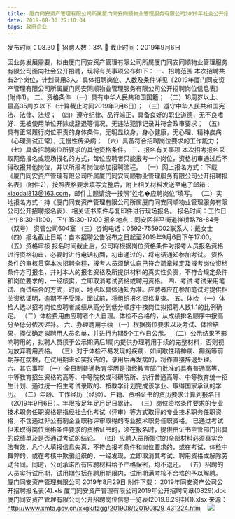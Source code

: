 ```yaml
---
title: 厦门同安资产管理有限公司所属厦门同安同顺物业管理服务有限公司2019年社会公开招聘3名人员简章
date: 2019-08-30 22:10:04
tags: 政府企业
---
```

发布时间：08.30   🌟   招聘人数：3名   🌈   截止时间：2019年9月6日
<!-- more -->
因业务发展需要，拟由厦门同安资产管理有限公司所属厦门同安同顺物业管理服务有限公司面向社会公开招聘，现将有关事项公布如下：
一、招聘范围
本次招聘共有2个岗位，计划录用3人。具体招聘岗位、人数及条件详见《2019年厦门同安资产管理有限公司所属厦门同安同顺物业管理服务有限公司公开招聘岗位信息表》(附件1)。
二、资格条件
（一）具有中华人民共和国国籍；
（二）18周岁以上、最高35周岁以下（计算截止时间2019年9月6日）；
（三）遵守中华人民共和国宪法、法律、法规；
（四）遵守纪律、品行端正，具备良好的职业道德，无不良嗜好、无被使用单位开除或辞退等情况，无违法犯罪记录并符合政审要求；
（五）具有正常履行岗位职责的身体条件，无明显纹身，身心健康，无心理、精神疾病（心理测试正常），无慢性传染病；
（六）具备符合招聘岗位要求的工作能力；
（七）具备招聘岗位所要求的其他资格条件。
三、报名有关事项
本次招考报名采取网络报名或现场报名的方式，每位应聘者只能报考一个岗位，资格初审通过后不得改报其他岗位，并以所报考岗位参加招聘流程。
（一）网上报名方式：下载《厦门同安资产管理有限公司所属厦门同安同顺物业管理服务有限公司公开招聘报名表》(附件2)，按照表格要求填写完整后，附上相关材料发送至电子邮箱：xiaodai813@163.com，邮件主题请统一按照“姓名�应聘岗位”填写。
（二）实地报名方式：持《厦门同安资产管理有限公司所属厦门同安同顺物业管理服务有限公司公开招聘报名表》、相关证书原件与复印件进行现场报名。
报名时间：工作日上午8:30-11:00，下午15:30-17:00
报名地点：同安区祥平街道祥桥路78-84号（双号）
资管公司604室
（三）咨询电话：0592-7559002联系人：戴女士
（四）报名截止日期：自本招聘公告发布之日起至2019年9月6日下午17:00。
（五）资格审核
报名时间截止后，公司将根据岗位资格条件对报考人员报名资格进行资格初审，必要时进行电话初面，初审通过的，将电话通知参加考试。
资格条件的审核贯穿本次招聘全程，报考人员须确认自己符合简章规定及报考岗位资格条件方可报名，并对本人的报名资格及所提供材料的真实性负责，不符合规定条件和岗位要求的，一经核实，立即取消考试资格或聘用资格。
四、考试
考试采用笔试、面试结合的方式，时间、地点以具体通知为准。应聘者应在参加笔试时提供相关资格证明，逾期不予受理。面试前，将组织报名资格复查。
五、体检
（一）体检人选以招考岗位应聘者成绩从高分到低分顺序中按岗位拟招聘人数1:1的比例确定。
（二）体检费用由应聘者个人自理。体检不合格的，从成绩排名顺序中按高分至低分依次递补。
六、办理聘用手续
（一）根据岗位要求以及考试、体检结果，择优确定拟聘用人员名单，并进行为期5个工作日公示。
（二）公示结果不影响聘用的，拟聘人员须于公示期满后1周内提供办理聘用手续的完整材料，否则视为放弃聘用资格。
（三）对于体检不易发现的疾病，如间歇性精神病、癫痫等前期存在病根，在试用期未如实报告的，录用后再发病的，将作直接辞退处理。
六、其它事项
（一）全日制普通教育学历是指经教育部门批准的具有普通高等、中等教育招生资格的高等、中等院校或科研院所、执行普通高等、中等教育统一招生计划、通过统一招生考试录取的、按教学计划完成该学业、取得国家承认的学历。
（二）年龄、工作经历（经验）、户籍、资格证书的资历要求计算到报名日（2019年9月6日）。年限按足年足月足日累计。
（三）岗位资格条件要求的专业技术职务任职资格是指经社会化考试（评审）等方式取得的专业技术职务任职资格，不含通过非公有制企业职称评审取得的专业技术职务任职资格。
已通过考试但未取得岗位资格条件要求的资格证书的，须在报名时，提供由证书主管部门出具的成绩单及是否通过考试的结论。
（四）应聘人员所提供的全部材料必须真实合法有效，凡个人填报信息失真，不符合报考条件和岗位要求的，或在考试、体检中舞弊的，或在考核中欺骗组织的，一经发现，立即取消其考试、聘用资格或解除劳动合同。同时，公司承诺所有应聘材料给予严格保密，均不退还。
（五）招聘的人员实行试用期，试用期包括在聘用期限内，试用期满考核不合格的予以解聘。
厦门同安资产管理有限公司
2019年8月29日
附件下载：
2019年同安资产公司公开招聘报名表(4).xls
厦门同安资产管理有限公司2019年公开招聘简章(0829).doc
厦门同安资产管理有限公司公开招聘岗位信息一览表(2019.8.29挂)(1).xlsx
来源：
http://www.xmta.gov.cn/xxgk/tzgg/201908/t20190829_431224.htm
 
 ![](https://cdn.weiweiblog.cn/20181015134814.png)